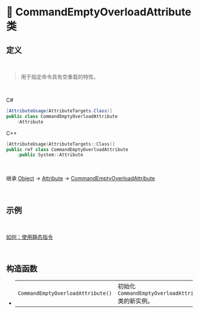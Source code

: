 # 🔖 CommandEmptyOverloadAttribute 类

## 定义

<br>

> 用于指定命令具有空重载的特性。

<br>

C#
```cs
[AttributeUsage(AttributeTargets.Class)]
public class CommandEmptyOverloadAttribute
    :Attribute
```
C++
```cpp
[AttributeUsage(AttributeTargets::Class)]
public ref class CommandEmptyOverloadAttribute
    :public System::Attribute
```
<br>

继承 [Object](https://docs.microsoft.com/zh-cn/DotNET/api/system.object?view=net-6.0) → [Attribute](https://docs.microsoft.com/zh-cn/DotNET/api/system.attribute?view=net-6.0) → [CommandEmptyOverloadAttribute](zh_CN/NET/APIs/Namespace/LiteLoader.DynamicCommand/Class/CommandEmptyOverloadAttribute/CommandEmptyOverloadAttribute.md)
   
<br>

## 示例

<br>

[如何：使用静态指令](../../../../HowTo/Static_DynamicCommand.md)

<br>

## 构造函数
- 
    |||
    |-|-|
    |`CommandEmptyOverloadAttribute()`|初始化 `CommandEmptyOverloadAttribute` 类的新实例。|

<br>



